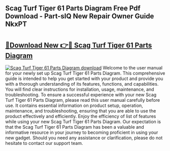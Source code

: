 ## Scag Turf Tiger 61 Parts Diagram Free Pdf Download - Part-sIQ New Repair Owner Guide NkxPT

# <h2><a href="http://dfpq6e1.blite.top/?on=Scag+Turf+Tiger+61+Parts+Diagram">🔗Download New 👉🔴 Scag Turf Tiger 61 Parts Diagram</a></h2>

[![Scag Turf Tiger 61 Parts Diagram download](https://i.imgur.com/lujVjoI.png)](http://dfpq6e1.blite.top/?on=Scag+Turf+Tiger+61+Parts+Diagram)
Welcome to the user manual for your newly set up Scag Turf Tiger 61 Parts Diagram. This comprehensive guide is intended to help you get started with your product and provide you with a thorough understanding of its features, functions, and capabilities. You will find clear instructions for installation, usage, maintenance, and troubleshooting. To ensure a successful experience with your new Scag Turf Tiger 61 Parts Diagram, please read this user manual carefully before use. It contains essential information on product setup, operation, maintenance, and troubleshooting, ensuring that you are able to use the product effectively and efficiently. Enjoy the efficiency of list of features while using your new Scag Turf Tiger 61 Parts Diagram. Our expectation is that the Scag Turf Tiger 61 Parts Diagram has been a valuable and informative resource in your journey to becoming proficient in using your new gadget. Should you need any assistance or clarification, please do not hesitate to contact our support team.
